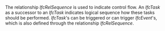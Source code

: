The relationship _IfcRelSequence_ is used to indicate control flow. An _IfcTask_ as a successor to an _IfcTask_ indicates logical sequence how these tasks should be performed. _IfcTask_'s can be triggered or can trigger _IfcEvent_'s, which is also defined through the relationship _IfcRelSequence_.